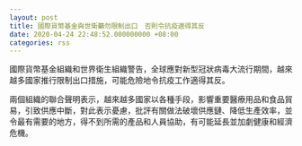 ```yaml
---
layout: post
title: 國際貨幣基金與世衛籲勿限制出口　否則令抗疫適得其反
date: 2020-04-24 22:48:52.000000000 +08:00
categories: rss
---
```


國際貨幣基金組織和世界衛生組織警告，全球應對新型冠狀病毒大流行期間，越來越多國家推行限制出口措施，可能危險地令抗疫工作適得其反。

兩個組織的聯合聲明表示，越來越多國家以各種手段，影響重要醫療用品和食品貿易，引致供應中斷，對此表示憂慮，批評有關做法破壞供應鏈、降低生產效率，並令最有需要的地方，得不到所需的產品和人員協助，有可能延長並加劇健康和經濟危機。
